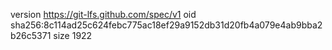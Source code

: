 version https://git-lfs.github.com/spec/v1
oid sha256:8c114ad25c624febc775ac18ef29a9152db31d20fb4a079e4ab9bba2b26c5371
size 1922
